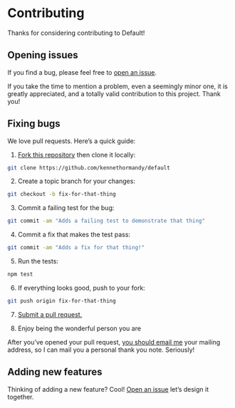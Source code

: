 # Contributing

Thanks for considering contributing to Default!

## Opening issues

If you find a bug, please feel free to [open an issue](https://github.com/raimannma/NEAT4J/issues).

If you take the time to mention a problem, even a seemingly minor one, it is greatly appreciated, and a totally valid contribution to this project. Thank you!

## Fixing bugs

We love pull requests. Here’s a quick guide:

1. [Fork this repository](https://github.com/raimannma/NEAT4J/fork) then clone it locally:

  ```bash
  git clone https://github.com/kennethormandy/default
  ```

2. Create a topic branch for your changes:

  ```bash
  git checkout -b fix-for-that-thing
  ```
3. Commit a failing test for the bug:

  ```bash
  git commit -am "Adds a failing test to demonstrate that thing"
  ```

4. Commit a fix that makes the test pass:

  ```bash
  git commit -am "Adds a fix for that thing!"
  ```

5. Run the tests:

  ```bash
  npm test
  ```

6. If everything looks good, push to your fork:

  ```bash
  git push origin fix-for-that-thing
  ```

7. [Submit a pull request.](https://help.github.com/articles/creating-a-pull-request)

8. Enjoy being the wonderful person you are

  After you’ve opened your pull request, [you should email me](mailto:raimannma@outlook.de) your mailing address, so I can mail you a personal thank you note. Seriously!

## Adding new features

Thinking of adding a new feature? Cool! [Open an issue](https://github.com/raimannma/NEAT4J/issues) let’s design it together.
